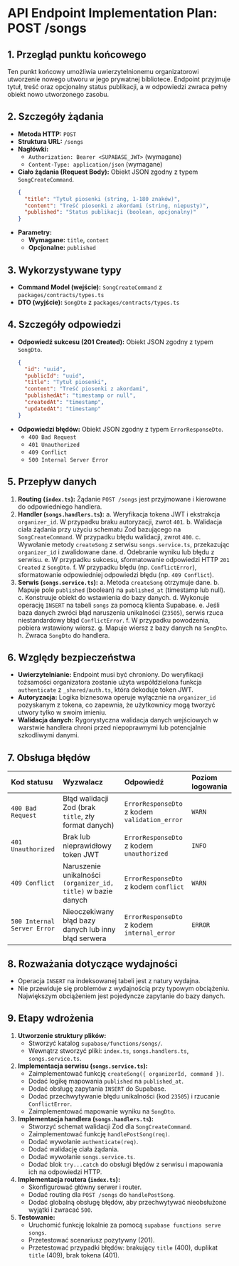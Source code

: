 # API Endpoint Implementation Plan: POST /songs

## 1. Przegląd punktu końcowego
Ten punkt końcowy umożliwia uwierzytelnionemu organizatorowi utworzenie nowego utworu w jego prywatnej bibliotece. Endpoint przyjmuje tytuł, treść oraz opcjonalny status publikacji, a w odpowiedzi zwraca pełny obiekt nowo utworzonego zasobu.

## 2. Szczegóły żądania
- **Metoda HTTP:** `POST`
- **Struktura URL:** `/songs`
- **Nagłówki:**
  - `Authorization: Bearer <SUPABASE_JWT>` (wymagane)
  - `Content-Type: application/json` (wymagane)
- **Ciało żądania (Request Body):** Obiekt JSON zgodny z typem `SongCreateCommand`.
  ```json
  {
    "title": "Tytuł piosenki (string, 1-180 znaków)",
    "content": "Treść piosenki z akordami (string, niepusty)",
    "published": "Status publikacji (boolean, opcjonalny)"
  }
  ```
- **Parametry:**
  - **Wymagane:** `title`, `content`
  - **Opcjonalne:** `published`

## 3. Wykorzystywane typy
- **Command Model (wejście):** `SongCreateCommand` z `packages/contracts/types.ts`
- **DTO (wyjście):** `SongDto` z `packages/contracts/types.ts`

## 4. Szczegóły odpowiedzi
- **Odpowiedź sukcesu (201 Created):** Obiekt JSON zgodny z typem `SongDto`.
  ```json
  {
    "id": "uuid",
    "publicId": "uuid",
    "title": "Tytuł piosenki",
    "content": "Treść piosenki z akordami",
    "publishedAt": "timestamp or null",
    "createdAt": "timestamp",
    "updatedAt": "timestamp"
  }
  ```
- **Odpowiedzi błędów:** Obiekt JSON zgodny z typem `ErrorResponseDto`.
  - `400 Bad Request`
  - `401 Unauthorized`
  - `409 Conflict`
  - `500 Internal Server Error`

## 5. Przepływ danych
1.  **Routing (`index.ts`):** Żądanie `POST /songs` jest przyjmowane i kierowane do odpowiedniego handlera.
2.  **Handler (`songs.handlers.ts`):**
    a.  Weryfikacja tokena JWT i ekstrakcja `organizer_id`. W przypadku braku autoryzacji, zwrot `401`.
    b.  Walidacja ciała żądania przy użyciu schematu Zod bazującego na `SongCreateCommand`. W przypadku błędu walidacji, zwrot `400`.
    c.  Wywołanie metody `createSong` z serwisu `songs.service.ts`, przekazując `organizer_id` i zwalidowane dane.
    d.  Odebranie wyniku lub błędu z serwisu.
    e.  W przypadku sukcesu, sformatowanie odpowiedzi HTTP `201 Created` z `SongDto`.
    f.  W przypadku błędu (np. `ConflictError`), sformatowanie odpowiedniej odpowiedzi błędu (np. `409 Conflict`).
3.  **Serwis (`songs.service.ts`):**
    a.  Metoda `createSong` otrzymuje dane.
    b.  Mapuje pole `published` (boolean) na `published_at` (timestamp lub null).
    c.  Konstruuje obiekt do wstawienia do bazy danych.
    d.  Wykonuje operację `INSERT` na tabeli `songs` za pomocą klienta Supabase.
    e.  Jeśli baza danych zwróci błąd naruszenia unikalności (`23505`), serwis rzuca niestandardowy błąd `ConflictError`.
    f.  W przypadku powodzenia, pobiera wstawiony wiersz.
    g.  Mapuje wiersz z bazy danych na `SongDto`.
    h.  Zwraca `SongDto` do handlera.

## 6. Względy bezpieczeństwa
- **Uwierzytelnianie:** Endpoint musi być chroniony. Do weryfikacji tożsamości organizatora zostanie użyta współdzielona funkcja `authenticate` z `_shared/auth.ts`, która dekoduje token JWT.
- **Autoryzacja:** Logika biznesowa operuje wyłącznie na `organizer_id` pozyskanym z tokena, co zapewnia, że użytkownicy mogą tworzyć utwory tylko w swoim imieniu.
- **Walidacja danych:** Rygorystyczna walidacja danych wejściowych w warstwie handlera chroni przed niepoprawnymi lub potencjalnie szkodliwymi danymi.

## 7. Obsługa błędów
| Kod statusu | Wyzwalacz | Odpowiedź | Poziom logowania |
| :--- | :--- | :--- | :--- |
| `400 Bad Request` | Błąd walidacji Zod (brak `title`, zły format danych) | `ErrorResponseDto` z kodem `validation_error` | `WARN` |
| `401 Unauthorized` | Brak lub nieprawidłowy token JWT | `ErrorResponseDto` z kodem `unauthorized` | `INFO` |
| `409 Conflict` | Naruszenie unikalności `(organizer_id, title)` w bazie danych | `ErrorResponseDto` z kodem `conflict` | `WARN` |
| `500 Internal Server Error` | Nieoczekiwany błąd bazy danych lub inny błąd serwera | `ErrorResponseDto` z kodem `internal_error` | `ERROR` |

## 8. Rozważania dotyczące wydajności
- Operacja `INSERT` na indeksowanej tabeli jest z natury wydajna.
- Nie przewiduje się problemów z wydajnością przy typowym obciążeniu. Największym obciążeniem jest pojedyncze zapytanie do bazy danych.

## 9. Etapy wdrożenia
1.  **Utworzenie struktury plików:**
    -   Stworzyć katalog `supabase/functions/songs/`.
    -   Wewnątrz stworzyć pliki: `index.ts`, `songs.handlers.ts`, `songs.service.ts`.
2.  **Implementacja serwisu (`songs.service.ts`):**
    -   Zaimplementować funkcję `createSong({ organizerId, command })`.
    -   Dodać logikę mapowania `published` na `published_at`.
    -   Dodać obsługę zapytania `INSERT` do Supabase.
    -   Dodać przechwytywanie błędu unikalności (kod `23505`) i rzucanie `ConflictError`.
    -   Zaimplementować mapowanie wyniku na `SongDto`.
3.  **Implementacja handlera (`songs.handlers.ts`):**
    -   Stworzyć schemat walidacji Zod dla `SongCreateCommand`.
    -   Zaimplementować funkcję `handlePostSong(req)`.
    -   Dodać wywołanie `authenticate(req)`.
    -   Dodać walidację ciała żądania.
    -   Dodać wywołanie `songs.service.ts`.
    -   Dodać blok `try...catch` do obsługi błędów z serwisu i mapowania ich na odpowiedzi HTTP.
4.  **Implementacja routera (`index.ts`):**
    -   Skonfigurować główny serwer i router.
    -   Dodać routing dla `POST /songs` do `handlePostSong`.
    -   Dodać globalną obsługę błędów, aby przechwytywać nieobsłużone wyjątki i zwracać `500`.
5.  **Testowanie:**
    -   Uruchomić funkcję lokalnie za pomocą `supabase functions serve songs`.
    -   Przetestować scenariusz pozytywny (201).
    -   Przetestować przypadki błędów: brakujący `title` (400), duplikat `title` (409), brak tokena (401).
